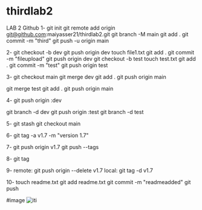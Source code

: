 # thirdlab2
LAB 2 Github
1- 
git init 
git remote add origin git@github.com:maiyasser21/thirdlab2.git
git branch -M main
git add .
git commit -m "third"
git push -u origin main

2-
git checkout -b dev
git push origin dev
touch file1.txt
git add .
git commit -m "fileupload"
git push origin dev
git checkout -b test
touch test.txt
git add .
git commit -m "test"
git push origin test

3-
git checkout main
git merge dev
git add .
git push origin main

git merge test
git add .
git push origin main

4-
git push origin :dev

git branch -d dev
git push origin :test
git branch -d test

5- 
git stash
git checkout main

6-
git tag -a v1.7 -m "version 1.7"


7-
git push origin v1.7
git push --tags

8-
git tag

9-
remote: git push origin --delete v1.7
local: git tag -d v1.7

10-
touch readme.txt
git add readme.txt
git commit -m "readmeadded"
git push

#image 
![iti](https://user-images.githubusercontent.com/90289910/201142636-e8f2ad55-c682-4346-a0ee-00834971ba72.jpg)
